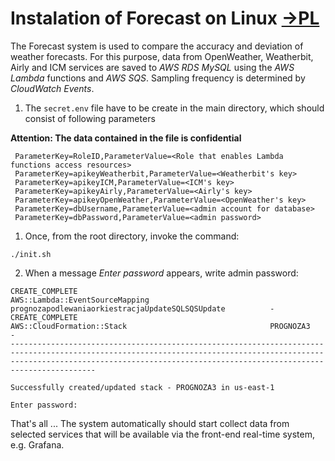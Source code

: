  # Instalation of Forecast on Linux [->PL](./READMEpl.md)
The Forecast system is used to compare the accuracy and deviation of weather forecasts. For this purpose, data from OpenWeather, Weatherbit, Airly and ICM services are saved to *AWS RDS MySQL* using the *AWS Lambda* functions and *AWS SQS*. Sampling frequency is determined by *CloudWatch Events*.

1. The ```secret.env``` file have to be create in the main directory, which should consist of following parameters

**Attention: The data contained in the file is confidential**
```
 ParameterKey=RoleID,ParameterValue=<Role that enables Lambda functions access resources>
 ParameterKey=apikeyWeatherbit,ParameterValue=<Weatherbit's key>
 ParameterKey=apikeyICM,ParameterValue=<ICM's key>
 ParameterKey=apikeyAirly,ParameterValue=<Airly's key>
 ParameterKey=apikeyOpenWeather,ParameterValue=<OpenWeather's key>
 ParameterKey=dbUsername,ParameterValue=<admin account for database>
 ParameterKey=dbPassword,ParameterValue=<admin password>
```
1. Once, from the root directory, invoke the command:
```shell
./init.sh
```
2. When a message *Enter password* appears, write admin password:
```
CREATE_COMPLETE                                           AWS::Lambda::EventSourceMapping                           prognozapodlewaniaorkiestracjaUpdateSQLSQSUpdate          -                                                       
CREATE_COMPLETE                                           AWS::CloudFormation::Stack                                PROGNOZA3                                                 -                                                       
-------------------------------------------------------------------------------------------------------------------------------------------------------------------------------------------------------------------------------------

Successfully created/updated stack - PROGNOZA3 in us-east-1

Enter password:
```

That's all ... The system automatically should start collect data from selected services that will be available via the front-end real-time system, e.g. Grafana.
